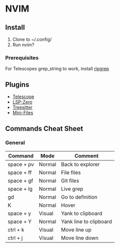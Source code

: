 # NVIM

## Install
1. Clone to ~/.config/
2. Run nvim?

### Prerequisites
For Telescopes grep_string to work, install [ripgrep](https://github.com/BurntSushi/ripgrep)

## Plugins
* [Telescope](https://github.com/nvim-telescope/telescope.nvim)
* [LSP-Zero](https://github.com/VonHeikemen/lsp-zero.nvim)
* [Treesitter](https://github.com/nvim-treesitter/nvim-treesitter)
* [Mini-Files](https://github.com/echasnovski/mini.nvim/blob/main/readmes/mini-files.md)

## Commands Cheat Sheet

### General
| Command     | Mode   | Comment                |
|-------------|--------|------------------------|
| space + pv  | Normal | Back to explorer       |
| space + ff  | Normal | File files             |
| space + gf  | Normal | Git files              |
| space + lg  | Normal | Live grep              |
| gd          | Normal | Go to definition       |
| K           | Normal | Hover                  |
| space + y   | Visual | Yank to clipboard      |
| space + Y   | Normal | Yank line to clipboard |
| ctrl + k    | Visual | Move line up           |
| ctrl + j    | Visual | Move line down         |

